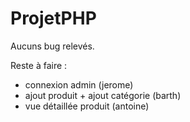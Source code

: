 # ProjetPHP

Aucuns bug relevés.

Reste à faire :

- connexion admin (jerome)
- ajout produit + ajout catégorie (barth)
- vue détaillée produit (antoine)
